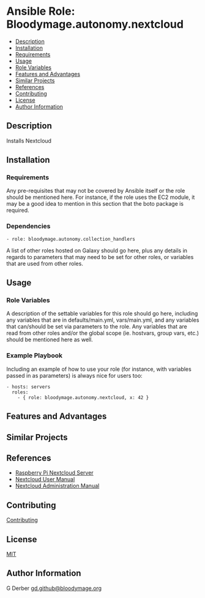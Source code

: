 Ansible Role: Bloodymage.autonomy.nextcloud
===============

- [Description](#description)
- [Installation](#installation)
- [Requirements](#requirements)
- [Usage](#usage)
- [Role Variables](#role-variables)
- [Features and Advantages](#features-and-advantages)
- [Similar Projects](#similar-projects)
- [References](#references)
- [Contributing](#contributing)
- [License](#license)
- [Author Information](#author-information)

Description
-----------
Installs Nextcloud

Installation
------------

### Requirements

Any pre-requisites that may not be covered by Ansible itself or the role should be mentioned here. For instance, if the role uses the EC2 module, it may be a good idea to mention in this section that the boto package is required.

### Dependencies
```
- role: bloodymage.autonomy.collection_handlers
```

A list of other roles hosted on Galaxy should go here, plus any details in regards to parameters that may need to be set for other roles, or variables that are used from other roles.

Usage
-----

### Role Variables

A description of the settable variables for this role should go here, including any variables that are in defaults/main.yml, vars/main.yml, and any variables that can/should be set via parameters to the role. Any variables that are read from other roles and/or the global scope (ie. hostvars, group vars, etc.) should be mentioned here as well.

### Example Playbook

Including an example of how to use your role (for instance, with variables passed in as parameters) is always nice for users too:

    - hosts: servers
      roles:
        - { role: bloodymage.autonomy.nextcloud, x: 42 }

Features and Advantages
-----------------------


Similar Projects
----------------

References
----------
- [Raspberry Pi Nextcloud Server](https://pimylifeup.com/raspberry-pi-nextcloud-server/)
- [Nextcloud User Manual](https://docs.nextcloud.com/server/latest/user_manual/)
- [Nextcloud Administration Manual](https://docs.nextcloud.com/server/latest/admin_manual/)

Contributing
------------
[Contributing](CONTRIBUTING.md)

License
-------
[MIT](LICENSE.md)

Author Information
------------------
G Derber
gd.github@bloodymage.org
